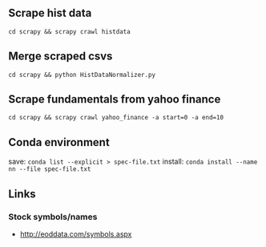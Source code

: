 ## Scrape hist data
`cd scrapy && scrapy crawl histdata`

## Merge scraped csvs
`cd scrapy && python HistDataNormalizer.py`

## Scrape fundamentals from yahoo finance
`cd scrapy && scrapy crawl yahoo_finance -a start=0 -a end=10`

## Conda environment
save: `conda list --explicit > spec-file.txt`
install: `conda install --name nn --file spec-file.txt`

## Links

### Stock symbols/names
* http://eoddata.com/symbols.aspx